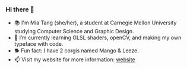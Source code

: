 ### Hi there 👋

<!--
**miatang13/miatang13** is a ✨ _special_ ✨ repository because its `README.md` (this file) appears on your GitHub profile.

Here are some ideas to get you started:

- 🔭 I’m currently working on ...
- 🌱 I’m currently learning ...
- 👯 I’m looking to collaborate on ...
- 🤔 I’m looking for help with ...
- 💬 Ask me about ...
- 📫 How to reach me: ...
- 😄 Pronouns: ...
- ⚡ Fun fact: ...
-->

- 📚 I'm Mia Tang (she/her), a student at Carnegie Mellon University studying Computer Science and Graphic Design. 
- 🌱 I’m currently learning GLSL shaders, openCV, and making my own typeface with code. 
- 🐕 Fun fact: I have 2 corgis named Mango & Leeze. 
- 📫 Visit my website for more information: [website](https://mia-tang.com/)

